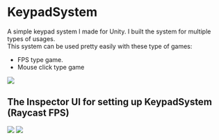 # KeypadSystem
A simple keypad system I made for Unity. I built the system for multiple types of usages.   
This system can be used pretty easily with these type of games:
- FPS type game.
- Mouse click type game   

![](http://bytevaultstudio.se/ShareX/ezgif.com-optimize.gif)

## The Inspector UI for setting up KeypadSystem (Raycast FPS)

![](http://bytevaultstudio.se/ShareX/Unity_C6ntis32on.png)
![](http://bytevaultstudio.se/ShareX/Unity_Hf4axFABS3.png)

